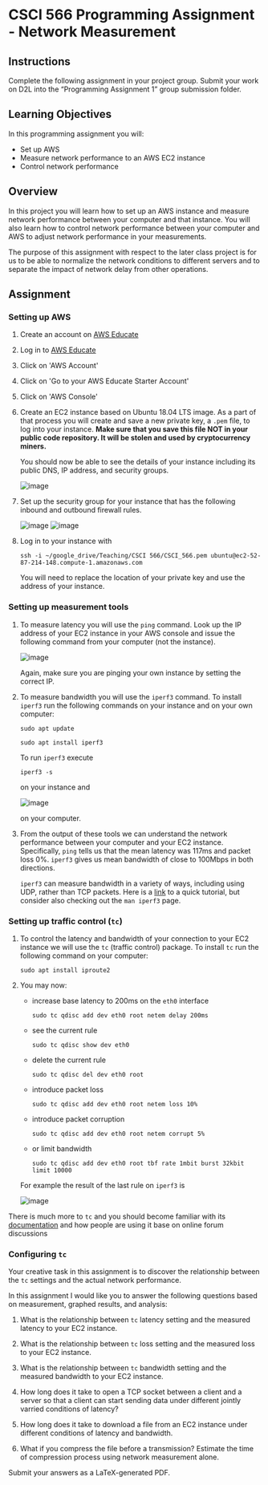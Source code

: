 # CSCI 566 Programming Assignment - Network Measurement

## Instructions

Complete the following assignment in your project group.
Submit your work on D2L into the “Programming Assignment 1” group submission folder.


## Learning Objectives

In this programming assignment you will:

- Set up AWS
- Measure network performance to an AWS EC2 instance
- Control network performance


## Overview

In this project you will learn how to set up an AWS instance and measure network performance between your computer and that instance.
You will also learn how to control network performance between your computer and AWS to adjust network performance in your measurements.

The purpose of this assignment with respect to the later class project is for us to be able to normalize the network conditions to different servers and to separate the impact of network delay from other operations.


## Assignment


### Setting up AWS

1. Create an account on [AWS Educate](https://aws.amazon.com/education/awseducate/)
2. Log in to [AWS Educate](https://aws.amazon.com/education/awseducate/)
3. Click on 'AWS Account'
4. Click on 'Go to your AWS Educate Starter Account'
5. Click on 'AWS Console'
6. Create an EC2 instance based on Ubuntu 18.04 LTS image.
	As a part of that process you will create and save a new private key, a `.pem` file, to log into your instance.
	__Make sure that you save this file NOT in your public code repository. It will be stolen and used by cryptocurrency miners.__

	You should now be able to see the details of your instance including its public DNS, IP address, and security groups.

	![image](images/instance_details.png)

7. Set up the security group for your instance that has the following inbound and outbound firewall rules.

	![image](images/inbound.png)
	![image](images/outbound.png)

8. Log in to your instance with

	`ssh -i ~/google_drive/Teaching/CSCI 566/CSCI_566.pem ubuntu@ec2-52-87-214-148.compute-1.amazonaws.com`

	You will need to replace the location of your private key and use the address of your instance.


### Setting up measurement tools

1. To measure latency you will use the `ping` command.
	Look up the IP address of your EC2 instance in your AWS console and issue the following command from your computer (not the instance).

	![image](images/ping.png)

	Again, make sure you are pinging your own instance by setting the correct IP.

2. To measure bandwidth you will use the `iperf3` command.
	To install `iperf3` run the following commands on your instance and on your own computer:

	`sudo apt update`

	`sudo apt install iperf3`

	To run `iperf3` execute

	`iperf3 -s`

	on your instance and

	![image](images/iperf.png)

	on your computer.

3. From the output of these tools we can understand the network performance between your computer and your EC2 instance.
	Specifically, `ping` tells us that the mean latency was 117ms and packet loss 0%.
	`iperf3` gives us mean bandwidth of close to 100Mbps in both directions.

	`iperf3` can measure bandwidth in a variety of ways, including using UDP, rather than TCP packets.
	Here is a [link](https://aws.amazon.com/premiumsupport/knowledge-center/network-throughput-benchmark-linux-ec2/) to a quick tutorial, but consider also checking out the `man iperf3` page.



### Setting up traffic control (`tc`)

1. To control the latency and bandwidth of your connection to your EC2 instance we will use the `tc` (traffic control) package.
	To install `tc` run the following command on your computer:

	`sudo apt install iproute2`

2. You may now:

	- increase base latency to 200ms on the `eth0` interface

		`sudo tc qdisc add dev eth0 root netem delay 200ms`

	- see the current rule

		`sudo tc qdisc show dev eth0`

	- delete the current rule

		`sudo tc qdisc del dev eth0 root`

	- introduce packet loss

		`sudo tc qdisc add dev eth0 root netem loss 10%`

	- introduce packet corruption

		`sudo tc qdisc add dev eth0 root netem corrupt 5%`

	- or limit bandwidth

		`sudo tc qdisc add dev eth0 root tbf rate 1mbit burst 32kbit limit 10000`

	For example the result of the last rule on `iperf3` is

	![image](images/tc.png)

There is much more to `tc` and you should become familiar with its [documentation](https://www.lartc.org/lartc.html#LARTC.QDISC) and how people are using it base on online forum discussions


### Configuring `tc`

Your creative task in this assignment is to discover the relationship between the `tc` settings and the actual network performance.

In this assignment I would like you to answer the following questions based on measurement, graphed results, and analysis:

1. What is the relationship between `tc` latency setting and the measured latency to your EC2 instance.

2. What is the relationship between `tc` loss setting and the measured loss to your EC2 instance.

3. What is the relationship between `tc` bandwidth setting and the measured bandwidth to your EC2 instance.

4. How long does it take to open a TCP socket between a client and a server so that a client can start sending data under different jointly varried conditions of latency?

5. How long does it take to download a file from an EC2 instance under different conditions of latency and bandwidth.

6. What if you compress the file before a transmission? Estimate the time of compression process using network measurement alone.

Submit your answers as a LaTeX-generated PDF.
